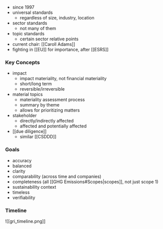 - since 1997
- universal standards
	- regardless of size, industry, location
- sector standards
	- not many of them
- topic standards
	- certain sector relative points
- current chair: [[Caroll Adams]]
- fighting in [[EU]] for importance, after [[ESRS]]

### Key Concepts
- impact
	- impact materiality, not financial materiality
	- short/long term
	- reversible/irreversible
- material topics
	- materiality assessment process
	- summary by theme
	- allows for prioritizing matters
- stakeholder
	- directly/indirectly affected 
	- affected and potentially affected
- [[due diligence]]
	- similar [[CSDDD]]
	
### Goals
- accuracy
- balanced
- clarity
- comparability (across time and companies)
- completeness (all [[GHG Emissions#Scopes|scopes]], not just scope 1)
- sustainability context
- timeless
- verifiability

### Timeline
 ![[gri_timeline.png]]
